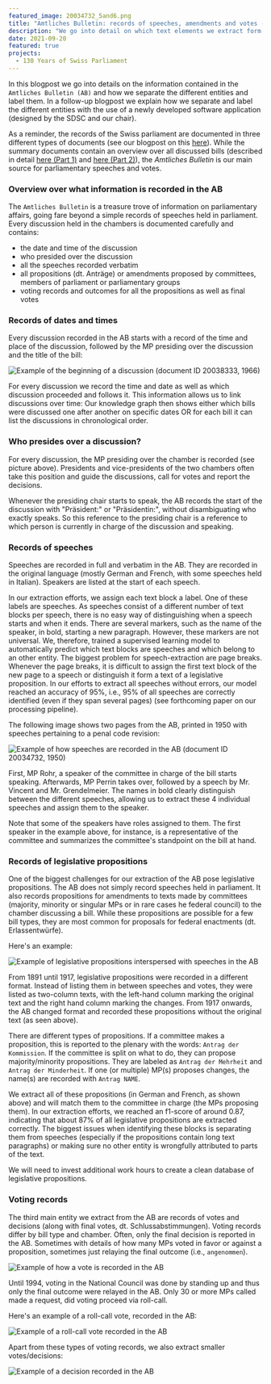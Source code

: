 ```yaml
---
featured_image: 20034732_5and6.png
title: "Amtliches Bulletin: records of speeches, amendments and votes -- Part 2"
description: "We go into detail on which text elements we extract form the Amtliches Bulletin from 1891 until 1995."
date: 2021-09-20
featured: true
projects: 
  - 130 Years of Swiss Parliament
---
```


In this blogpost we go into details on the information contained in the `Amtliches Bulletin (AB)` and how we separate the different entities and label them. 
In a follow-up blogpost we explain how we separate and label the different entities with the use of a newly developed software application (designed by the SDSC and our chair).

As a reminder, the records of the Swiss parliament are documented in three different types of documents (see our blogpost on this [here](https://www.sg.ethz.ch/news/swissparliament_3-datasources/)).
While the summary documents contain an overview over all discussed bills (described in detail [here (Part 1)](https://www.sg.ethz.ch/news/swissparliament_4-summarydocs_part1/) and [here (Part 2)](https://www.sg.ethz.ch/news/swissparliament_5-summarydocs_part2/)), the *Amtliches Bulletin* is our main source for parliamentary speeches and votes. 

### Overview over what information is recorded in the AB

The `Amtliches Bulletin` is a treasure trove of information on parliamentary affairs, going fare beyond a simple records of speeches held in parliament. 
Every discussion held in the chambers is documented carefully and contains: 

* the date and time of the discussion
* who presided over the discussion
* all the speeches recorded verbatim
* all propositions (dt. Anträge) or amendments proposed by committees, members of parliament or parliamentary groups
* voting records and outcomes for all the propositions as well as final votes

### Records of dates and times

Every discussion recorded in the AB starts with a record of the time and place of the discussion, followed by the MP presiding over the discussion and the title of the bill: 

![Example of the beginning of a discussion (document ID 20038333, 1966)](20038333_titlepage.jpg)

For every discussion we record the time and date as well as which discussion proceeded and follows it. This information allows us to link discussions over time: Our knowledge graph then shows either which bills were discussed one after another on specific dates OR for each bill it can list the discussions in chronological order.


### Who presides over a discussion?

For every discussion, the MP presiding over the chamber is recorded (see picture above). Presidents and vice-presidents of the two chambers often take this position and guide the discussions, call for votes and report the decisions.

Whenever the presiding chair starts to speak, the AB records the start of the discussion with "Präsident:" or "Präsidentin:", without disambiguating who exactly speaks. So this reference to the presiding chair is a reference to which person is currently in charge of the discussion and speaking.

### Records of speeches

Speeches are recorded in full and verbatim in the AB. They are recorded in the original language (mostly German and French, with some speeches held in Italian). 
Speakers are listed at the start of each speech. 

In our extraction efforts, we assign each text block a label. One of these labels are speeches. As speeches consist of a different number of text blocks per speech, there is no easy way of distinguishing when a speech starts and when it ends. There are several markers, such as the name of the speaker, in bold, starting a new paragraph. However, these markers are not universal. We, therefore, trained a supervised learning model to automatically predict which text blocks are speeches and which belong to an other entity. The biggest problem for speech-extraction are page breaks. Whenever the page breaks, it is difficult to assign the first text block of the new page to a speech or distinguish it form a text of a legislative proposition. In our efforts to extract all speeches without errors, our model reached an accuracy of 95%, i.e., 95% of all speeches are correctly identified (even if they span several pages) (see forthcoming paper on our processing pipeline).


The following image shows two pages from the AB, printed in 1950 with speeches pertaining to a penal code revision: 

![Example of how speeches are recorded in the AB (document ID 20034732, 1950)](20034732_5and6.png)

First, MP Rohr, a speaker of the committee in charge of the bill starts speaking. Afterwards, MP Perrin takes over, followed by a speech by Mr. Vincent and Mr. Grendelmeier. 
The names in bold clearly distinguish between the different speeches, allowing us to extract these 4 individual speeches and assign them to the speaker.

Note that some of the speakers have roles assigned to them. The first speaker in the example above, for instance, is a representative of the committee and summarizes the committee's standpoint on the bill at hand.


### Records of legislative propositions

One of the biggest challenges for our extraction of the AB pose legislative propositions. The AB does not simply record speeches held in parliament. It also records propositions for amendments to texts made by committees (majority, minority or singular MPs or in rare cases he federal council) to the chamber discussing a bill. While these propositions are possible for a few bill types, they are most common for proposals for federal enactments (dt. Erlassentwürfe). 

Here's an example: 

![Example of legislative propositions interspersed with speeches in the AB](1950_20034732_propopsal.jpg)

From 1891 until 1917, legislative propositions were recorded in a different format. Instead of listing them in between speeches and votes, they were listed as two-column texts, with the left-hand column marking the original text and the right hand column marking the changes. 
From 1917 onwards, the AB changed format and recorded these propositions without the original text (as seen above).

There are different types of propositions. If a committee makes a proposition, this is reported to the plenary with the words: `Antrag der Kommission`. If the committee is split on what to do, they can propose majority/minority propositions. They are labeled as `Antrag der Mehrheit` and `Antrag der Minderheit`. If one (or multiple) MP(s) proposes changes, the name(s) are recorded with `Antrag NAME`.

We extract all of these propositions (in German and French, as shown above) and will match them to the committee in charge (the MPs proposing them). In our extraction efforts, we reached an f1-score of around 0.87, indicating that about 87% of all legislative propositions are extracted correctly. The biggest issues when identifying these blocks is separating them from speeches (especially if the propositions contain long text paragraphs) or making sure no other entity is wrongfully attributed to parts of the text. 

We will need to invest additional work hours to create a clean database of legislative propositions.


### Voting records

The third main entity we extract from the AB are records of votes and decisions (along with final votes, dt. Schlussabstimmungen).
Voting records differ by bill type and chamber. Often, only the final decision is reported in the AB. Sometimes with details of how many MPs voted in favor or against a proposition, sometimes just relaying the final outcome (i.e., `angenommen`).

![Example of how a vote is recorded in the AB](1922_20029462_1.jpg)

Until 1994, voting in the National Council was done by standing up and thus only the final outcome were relayed in the AB. 
Only 30 or more MPs called made a request, did voting proceed via roll-call.

Here's an example of a roll-call vote, recorded in the AB:

![Example of a roll-call vote recorded in the AB](1990_20018999.jpg)

Apart from these types of voting records, we also extract smaller votes/decisions: 

![Example of a decision recorded in the AB](1980_motionzbinden.png)
